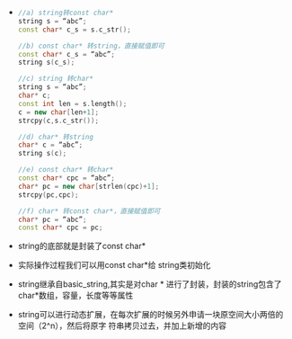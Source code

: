 - ```cpp
  //a) string转const char*
  string s = “abc”; 
  const char* c_s = s.c_str(); 
  
  //b) const char* 转string，直接赋值即可
  const char* c_s = “abc”; 
  string s(c_s); 
  
  //c) string 转char*
  string s = “abc”; 
  char* c; 
  const int len = s.length(); 
  c = new char[len+1]; 
  strcpy(c,s.c_str()); 
  
  //d) char* 转string
  char* c = “abc”; 
  string s(c); 
  
  //e) const char* 转char*
  const char* cpc = “abc”; 
  char* pc = new char[strlen(cpc)+1]; 
  strcpy(pc,cpc);
  
  //f) char* 转const char*，直接赋值即可
  char* pc = “abc”; 
  const char* cpc = pc;
  ```

- string的底部就是封装了const char*

- 实际操作过程我们可以用const char*给 string类初始化

- string继承自basic_string,其实是对char * 进行了封装，封装的string包含了char*数组，容量，长度等等属性

- string可以进行动态扩展，在每次扩展的时候另外申请一块原空间大小两倍的空间（2^n），然后将原字 符串拷贝过去，并加上新增的内容
